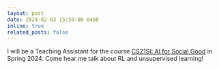 ```yaml
---
layout: post
date: 2024-02-03 15:59:00-0400
inline: true
related_posts: false
---
```


I will be a Teaching Assistant for the course [CS21SI: AI for Social Good](https://web.stanford.edu/class/cs21si/) in Spring 2024. Come hear me talk about RL and unsupervised learning!

